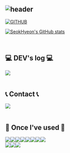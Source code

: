 <div align="left">



![header](https://capsule-render.vercel.app/api?type=waving&color=timeGradient&text=Welcome%20to%20SeokHyeon's%20GitHub%20👋&animation=twinkling&fontSize=35&fontAlignY=40&fontAlign=70&height=250)
---

[![GITHUB](https://hits.seeyoufarm.com/api/count/incr/badge.svg?url=https%3A%2F%2Fgithub.com%2Fshyeom1023%2Fshyeom1023&count_bg=%23F29494&title_bg=%232F2E2E&icon=github.svg&icon_color=%23FFFFFF&title=GITHUB&edge_flat=false)](https://github.com/jiholee0)

[![SeokHyeon's GitHub stats](https://github-readme-stats.vercel.app/api?username=shyeom1023&include_all_commits=true&theme=nord&hide_border=true&count_private=true)](https://github.com/shyeom1023/github-readme-stats)



<br>

## 💻 DEV's log 💻

<div style="display:flex; flex-direction:row;">
    <a href="https://velog.io/@shyeom1023">
        <img src="https://img.shields.io/badge/velog-000000?style=for-the-badge&logo=velog&logoColor=white"> 
    </a>



</div><br>


## 📞 Contact 📞

<div style="display:flex; flex-direction:row;">
    <a href="mailto:shyeom1023@gmail.com">
        <img src="https://img.shields.io/badge/Gmail-EA4335?style=for-the-badge&logo=Gmail&logoColor=white"> 
    </a>
</div><br>



## 🔨 Once I've used 🔨

<div style="display:flex; flex-direction:row;">
    <img src="https://img.shields.io/badge/kotlin-7F52FF?style=for-the-badge&logo=kotlin&logoColor=white"> 
    <img src="https://img.shields.io/badge/Java-007396?style=for-the-badge&logo=Java&logoColor=white"> 
    <img src="https://img.shields.io/badge/Spring Boot-6DB33F?style=for-the-badge&logo=spring boot&logoColor=white"> 
    <br>
		<img src="https://img.shields.io/badge/Gradle-02303A?style=for-the-badge&logo=gradle&logoColor=white">
		<img src="https://img.shields.io/badge/redis-DC382D?style=for-the-badge&logo=redis&logoColor=white">
    <img src="https://img.shields.io/badge/apachekafka-231F20?style=for-the-badge&logo=apachekafka&logoColor=white">
    <img src="https://img.shields.io/badge/oracle-F80000?style=for-the-badge&logo=oracle&logoColor=white"> 
    <img src="https://img.shields.io/badge/mysql-4479A1?style=for-the-badge&logo=mysql&logoColor=white"> 
  <br>
</div>  


<div style="display:flex; flex-direction:row;">
    <img src="https://img.shields.io/badge/linux-FCC624?style=for-the-badge&logo=linux&logoColor=black"> 
		<img src="https://img.shields.io/badge/apache tomcat-F8DC75?style=for-the-badge&logo=apachetomcat&logoColor=black">
  <img src="https://img.shields.io/badge/react-61DAFB?style=for-the-badge&logo=react&logoColor=black">
  <br>
</div>  		



</div>
